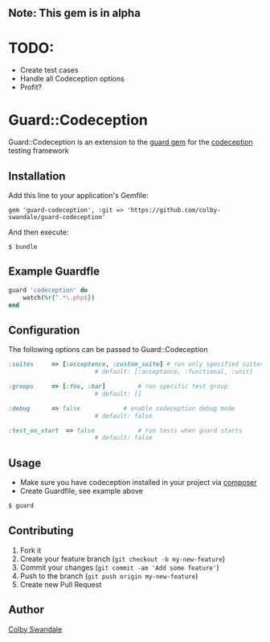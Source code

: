 ## Note: This gem is in alpha 
# TODO:
- Create test cases
- Handle all Codeception options
- Profit?

# Guard::Codeception

Guard::Codeception is an extension to the [guard gem](http://guardgem.org/) for the [codeception](http://codeception.com/) testing framework 

## Installation

Add this line to your application's Gemfile:

    gem 'guard-codeception', :git => 'https://github.com/colby-swandale/guard-codeception'

And then execute:

    $ bundle

## Example Guardfle

```ruby
guard 'codeception' do
	watch(%r{^.*\.php$})
end
```

## Configuration
The following options can be passed to Guard::Codeception

```ruby
:suites		=> [:acceptence, :custom_suite]	# run only specified suites 
 						# default: [:acceptance, :functional, :unit]

:groups		=> [:foo, :bar]			# run specific test group
						# default: []

:debug 		=> false			# enable codeception debug mode
						# default: false

:test_on_start 	=> false			# run tests when guard starts
						# default: false
```

## Usage
- Make sure you have codeception installed in your project via [composer](http://getcomposer.org/)
- Create Guardfile, see example above

```bash
$ guard
```

## Contributing

1. Fork it
2. Create your feature branch (`git checkout -b my-new-feature`)
3. Commit your changes (`git commit -am 'Add some feature'`)
4. Push to the branch (`git push origin my-new-feature`)
5. Create new Pull Request

## Author

[Colby Swandale](https://github.com/colby-swandale)

